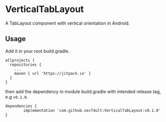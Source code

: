 # VerticalTabLayout
A TabLayout component with vertical orientation in Android.

## Usage
Add it in your root build.gradle.
```
allprojects {
  repositories {
    ...
    maven { url 'https://jitpack.io' }
  }
}
```
then add the dependency in module build.gradle with intended release tag, e.g `v0.1.0`.
```
dependencies {
        implementation 'com.github.secf4ult:VerticalTabLayout:v0.1.0'
}
```
